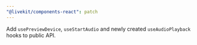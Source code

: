 ```yaml
---
"@livekit/components-react": patch
---
```


Add `usePreviewDevice`, `useStartAudio` and newly created `useAudioPlayback` hooks to public API.
